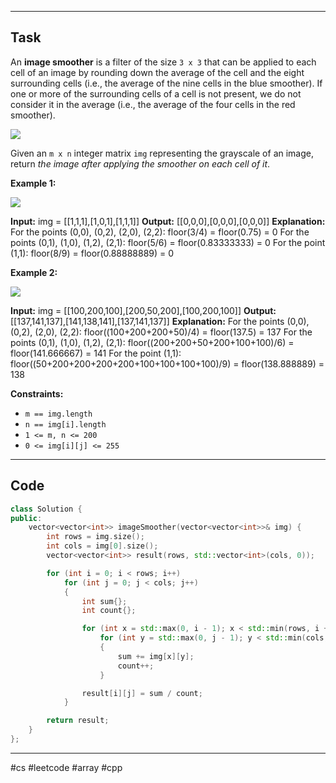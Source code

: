 ___
## Task
An **image smoother** is a filter of the size `3 x 3` that can be applied to each cell of an image by rounding down the average of the cell and the eight surrounding cells (i.e., the average of the nine cells in the blue smoother). If one or more of the surrounding cells of a cell is not present, we do not consider it in the average (i.e., the average of the four cells in the red smoother).

![](https://assets.leetcode.com/uploads/2021/05/03/smoother-grid.jpg)

Given an `m x n` integer matrix `img` representing the grayscale of an image, return _the image after applying the smoother on each cell of it_.

**Example 1:**

![](https://assets.leetcode.com/uploads/2021/05/03/smooth-grid.jpg)

**Input:** img = [[1,1,1],[1,0,1],[1,1,1]]
**Output:** [[0,0,0],[0,0,0],[0,0,0]]
**Explanation:**
For the points (0,0), (0,2), (2,0), (2,2): floor(3/4) = floor(0.75) = 0
For the points (0,1), (1,0), (1,2), (2,1): floor(5/6) = floor(0.83333333) = 0
For the point (1,1): floor(8/9) = floor(0.88888889) = 0

**Example 2:**

![](https://assets.leetcode.com/uploads/2021/05/03/smooth2-grid.jpg)

**Input:** img = [[100,200,100],[200,50,200],[100,200,100]]
**Output:** [[137,141,137],[141,138,141],[137,141,137]]
**Explanation:**
For the points (0,0), (0,2), (2,0), (2,2): floor((100+200+200+50)/4) = floor(137.5) = 137
For the points (0,1), (1,0), (1,2), (2,1): floor((200+200+50+200+100+100)/6) = floor(141.666667) = 141
For the point (1,1): floor((50+200+200+200+200+100+100+100+100)/9) = floor(138.888889) = 138

**Constraints:**

- `m == img.length`
- `n == img[i].length`
- `1 <= m, n <= 200`
- `0 <= img[i][j] <= 255`
___
## Code
```cpp
class Solution {
public:
    vector<vector<int>> imageSmoother(vector<vector<int>>& img) {
        int rows = img.size();
        int cols = img[0].size();
        vector<vector<int>> result(rows, std::vector<int>(cols, 0));

        for (int i = 0; i < rows; i++)
            for (int j = 0; j < cols; j++)
            {
                int sum{};
                int count{};

                for (int x = std::max(0, i - 1); x < std::min(rows, i + 2); x++)
                    for (int y = std::max(0, j - 1); y < std::min(cols, j + 2); ++y)
                    {
                        sum += img[x][y];
                        count++;
                    }

                result[i][j] = sum / count;
            }

        return result;
    }
};
```
___
#cs #leetcode #array #cpp